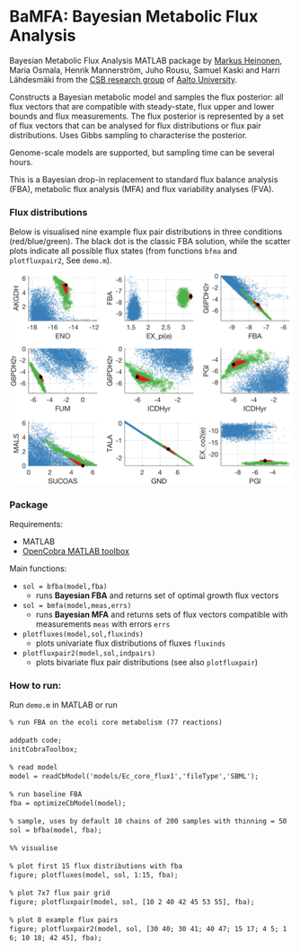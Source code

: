 # BaMFA: Bayesian Metabolic Flux Analysis

Bayesian Metabolic Flux Analysis MATLAB package by <a href="https://users.aalto.fi/~heinom10/">Markus Heinonen</a>, Maria Osmala, Henrik Mannerström, Juho Rousu, Samuel Kaski and Harri Lähdesmäki from the <a href="http://research.cs.aalto.fi/csb/">CSB research group</a> of <a href="http://www.aalto.fi/en/">Aalto University</a>.

Constructs a Bayesian metabolic model and samples the flux posterior: all flux vectors that are compatible with steady-state, flux upper and lower bounds and flux measurements. The flux posterior is represented by a set of flux vectors that can be analysed for flux distributions or flux pair distributions. Uses Gibbs sampling to characterise the posterior. 

Genome-scale models are supported, but sampling time can be several hours.

This is a Bayesian drop-in replacement to standard flux balance analysis (FBA), metabolic flux analysis (MFA) and flux variability analyses (FVA).

### Flux distributions

Below is visualised nine example flux pair distributions in three conditions (red/blue/green). The black dot is the classic FBA solution, while the scatter plots indicate all possible flux states (from functions `bfma` and `plotfluxpair2`, See `demo.m`).

<p align="center">
  <img src="figures/core_9.png" width="650"/>
</p>


### Package

Requirements:
- MATLAB
- <a href="https://opencobra.github.io/cobratoolbox/stable/">OpenCobra MATLAB toolbox</a>

Main functions:
- `sol = bfba(model,fba)`
  - runs **Bayesian FBA** and returns set of optimal growth flux vectors
- `sol = bmfa(model,meas,errs)`
  - runs **Bayesian MFA** and returns sets of flux vectors compatible with measurements `meas` with errors `errs`
- `plotfluxes(model,sol,fluxinds)`
  - plots univariate flux distributions of fluxes `fluxinds`
- `plotfluxpair2(model,sol,indpairs)`
  - plots bivariate flux pair distributions (see also `plotfluxpair`)


### How to run:

Run `demo.m` in MATLAB or run

```
% run FBA on the ecoli core metabolism (77 reactions)

addpath code;
initCobraToolbox;

% read model
model = readCbModel('models/Ec_core_flux1','fileType','SBML');

% run baseline FBA
fba = optimizeCbModel(model);

% sample, uses by default 10 chains of 200 samples with thinning = 50
sol = bfba(model, fba);

%% visualise

% plot first 15 flux distributions with fba
figure; plotfluxes(model, sol, 1:15, fba);

% plot 7x7 flux pair grid
figure; plotfluxpair(model, sol, [10 2 40 42 45 53 55], fba);

% plot 8 example flux pairs
figure; plotfluxpair2(model, sol, [30 40; 30 41; 40 47; 15 17; 4 5; 1 6; 10 18; 42 45], fba);
```

